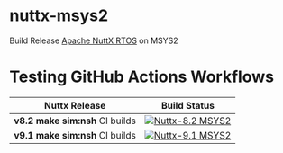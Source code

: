 # nuttx-msys2
Build Release [Apache NuttX RTOS](https://github.com/apache/nuttx) on MSYS2
# Testing GitHub Actions Workflows

| Nuttx Release | Build Status |
| ------------ | - |
| **v8.2 make sim:nsh** CI builds | [![Nuttx-8.2 MSYS2](https://github.com/simbit18/nuttx-msys2/actions/workflows/nuttx_82_msys2.yml/badge.svg)](https://github.com/simbit18/nuttx-msys2/actions/workflows/nuttx_82_msys2.yml) |
| **v9.1 make sim:nsh** CI builds | [![Nuttx-9.1 MSYS2](https://github.com/simbit18/nuttx-msys2/actions/workflows/nuttx_91_msys2.yml/badge.svg)](https://github.com/simbit18/nuttx-msys2/actions/workflows/nuttx_91_msys2.yml) |

